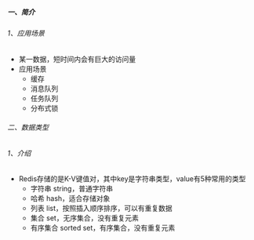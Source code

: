 ##### 一、简介

###### 1、应用场景

- 某一数据，短时间内会有巨大的访问量
- 应用场景
    - 缓存
    - 消息队列
    - 任务队列
    - 分布式锁



###### 二、数据类型

###### 1、介绍

- Redis存储的是K-V键值对，其中key是字符串类型，value有5种常用的类型
    - 字符串 string，普通字符串
    - 哈希 hash，适合存储对象
    - 列表 list，按照插入顺序排序，可以有重复数据
    - 集合 set，无序集合，没有重复元素
    - 有序集合 sorted set，有序集合，没有重复元素
